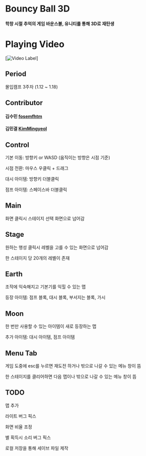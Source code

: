 # Bouncy Ball 3D
#### 학창 시절 추억의 게임 바운스볼, 유니티를 통해 3D로 재탄생

# Playing Video
[![Video Label]([http://img.youtube.com/vi/59USvjy2toI/0.jpg](https://drive.google.com/file/d/1rWtLF2IpW7SKnLEjg5LXg5qeUNBImwLB/view?usp=sharing))]

## Period
몰입캠프 3주차 (1.12 ~ 1.18)

## Contributor

#### 김수민 [fosemfhtm](https://github.com/fosemfhtm)

#### 김민결 [KimMingyeol](https://github.com/KimMingyeol)

## Control 
기본 이동: 방향키 or WASD (움직이는 방향은 시점 기준)

시점 전환: 마우스 우클릭 + 드래그

대시 아이템: 방향키 더블클릭

점프 아이템: 스페이스바 더블클릭

## Main
화면 클릭시 스테이지 선택 화면으로 넘어감

## Stage
원하는 행성 클릭시 레벨을 고를 수 있는 화면으로 넘어감

한 스테이지 당 20개의 레벨이 존재

## Earth
조작에 익숙해지고 기본기를 익힐 수 있는 맵

등장 아이템: 점프 블록, 대시 블록, 부서지는 블록, 가시

## Moon 
한 번만 사용할 수 있는 아이템이 새로 등장하는 맵

추가 아이템: 대시 아이템, 점프 아이템


## Menu Tab 
게임 도중에 esc를 누르면 재도전 하거나 밖으로 나갈 수 있는 메뉴 창이 뜸

한 스테이지를 클리어하면 다음 맵이나 밖으로 나갈 수 있는 메뉴 창이 뜸

## TODO
맵 추가

라이트 버그 픽스

화면 비율 조정

별 획득시 소리 버그 픽스

로컬 저장을 통해 세이브 파일 제작
